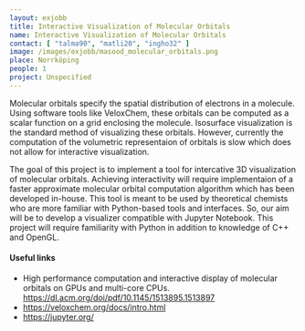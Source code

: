 ```yaml
---
layout: exjobb
title: Interactive Visualization of Molecular Orbitals
name: Interactive Visualization of Molecular Orbitals
contact: [ "talma90", "matli20", "ingho32" ]
image: /images/exjobb/masood_molecular_orbitals.png
place: Norrköping
people: 1
project: Unspecified
---
```


Molecular orbitals specify the spatial distribution of electrons in a molecule. 
Using software tools like VeloxChem, these orbitals can be computed as a scalar 
function on a grid enclosing the molecule. Isosurface visualization is the 
standard method of visualizing these orbitals. However, currently the computation 
of the volumetric representaion of orbitals is slow which does not allow for 
interactive visualization. 

The goal of this project is to implement a tool for intercative 3D visualization of 
molecular orbitals. Achieving interactivity will require implementaion of a faster 
approximate molecular orbital computation algorithm which has been developed in-house. 
This tool is meant to be used by theoretical chemists who are more 
familiar with Python-based tools and interfaces. So, our aim will be to develop 
a visualizer compatible with Jupyter Notebook. This project will require familiarity 
with Python in addition to knowledge of C++ and OpenGL.


#### Useful links
 - High performance computation and interactive display of molecular orbitals on 
 GPUs and multi-core CPUs. https://dl.acm.org/doi/pdf/10.1145/1513895.1513897
 - https://veloxchem.org/docs/intro.html
 - https://jupyter.org/
